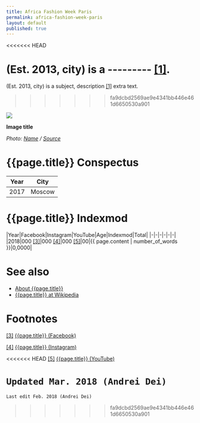 ```yaml
---
title: Africa Fashion Week Paris
permalink: africa-fashion-week-paris
layout: default
published: true
---
```

<<<<<<< HEAD

(Est. 2013, city) is a --------- <span id="a1">[\[1\]](#f1)</span>.
=======
(Est. 2013, city) is a subject, description <span id="a1">[\[1\]](#f1)</span> extra text.
>>>>>>> fa9dcbd2569ae9e4341bb446e461d6650530a901

![](/encyclopedia/images/{{page.permalink}}.jpg)

**Image title**

*Photo: [Name](index) / [Source](index)*

# {{page.title}} Conspectus

|Year|City|
|-|-|
|2017|Moscow|

# {{page.title}} Indexmod

|Year|Facebook|Instagram|YouTube|Age|Indexmod|Total|
|-|-|-|-|-|-|
|2018|000 <span id="a3">[\[3\]](#f3)</span>|000 <span id="a4">[\[4\]](#f4)</span>|000 <span id="a5">[\[5\]](#f5)</span>|00|{{ page.content | number_of_words }}|0,0000|

# See also

+ [About {{page.title}}](index)
+ [{{page.title}} at Wikipedia](index)

# Footnotes

[[3]](#a3) <span id="f3"></span> [{{page.title}} (Facebook)](index)

[[4]](#a4) <span id="f4"></span> [{{page.title}} (Instagram)](index)

<<<<<<< HEAD
[[5]](#a5) <span id="f5"></span> [{{page.title}} (YouTube)](index)

`Updated Mar. 2018 (Andrei Dei)`
=======
`Last edit Feb. 2018 (Andrei Dei)`
>>>>>>> fa9dcbd2569ae9e4341bb446e461d6650530a901
